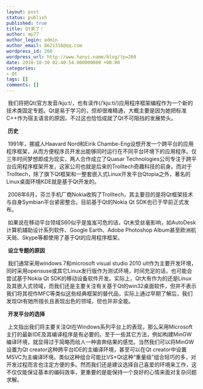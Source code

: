 ```yaml
---
layout: post
status: publish
published: true
title: Qt来了！
author: mp77
author_login: admin
author_email: 8621316@qq.com
wordpress_id: 260
wordpress_url: http://www.hanyi.name/blog/?p=260
date: 2010-10-30 02:40:54.000000000 +08:00
categories:
- Qt
tags: []
comments: []
---
```

 我们将把Qt(官方发音/kjuːt/，也有读作(/ˈkjuːti/)应用程序框架编程作为一个新的技术类固定专题。Qt是易于学习的，但却很难精通，大概主要是因为她把标准C++作为宿主语言的原因，不过这也恰恰成就了Qt不可阻挡的发展势头。

 <strong>历史</strong>

 1991年，挪威人Haavard Nord和Eirik Chambe-Eng设想开发一个跨平台的应用程序框架，从而方便程序员开发出能够同时运行在不同平台环境下的应用程序。仅三年时间梦想即成为现实，两人合作成立了Quasar Technologies公司专注于跨平台应用程序框架开发，这家公司也就是后来的Trolltech奇趣科技的前身。而对于Trolltech，除了旗下Qt框架和一整套嵌入式Linux开发平台Qtopia之外，著名的Linux桌面环境KDE就是基于Qt开发的。

 2008年6月，芬兰手机厂商Nokia收购了Trolltech，其主要目的是将Qt框架技术与自身Symbian平台紧密整合。目前基于Qt的Nokia Qt SDK也已于早前正式发布。

 如果说在移动平台领域S60似乎是岌岌可危的话，Qt未受丝毫影响，如AutoDesk计算机辅助设计系列软件、Google Earth、Adobe Photoshop Album甚至欧洲航天局、Skype等都使用了基于Qt的应用程序框架。

 <strong>设立专题的原因</strong>

 我们通常采用windows 7和microsoft visual studio 2010 ult作为主要开发环境，同时采用opensuse或其它Linux发行版作为测试环境，时间充足的话，也可能会尝试基于Nokia Qt SDK的移动设备软件开发。实际上，Qt大有作为的还是Linux及其嵌入式领域，而我们还是主要关注有关基于Qt的win32桌面软件，但并不表示我们将其视作MFC等类似这些经典框架的替代品，实际上通过早期了解后，我们发现Qt有她所擅长且表现出色的领域，但也并非全能。

 <strong>开发平台的选择</strong>

 上文指出我们将主要关注Qt在Windows系列平台上的表现，那么采用Microsoft主打的最新IDE及其编译程序是有必要的。至于一些其它方法，例如构建MinGW编译环境，就显得过于简略而给人一种直奔结果的感觉。当然我们可以将MinGW设置为Qt creator这种跨平台IDE的主编译环境，甚至可以在Qt creator中设置MSVC为主编译环境。类似这种组合可能比VS+Qt这种“重量级”组合轻巧的多，对开发过程而言也注定方便的多。然而我们还是建议选择自己喜爱的环境来工作，这不仅仅能保证基本的编码效率，更重要的是能保持一个良好的心情来面对复杂问题求解。
